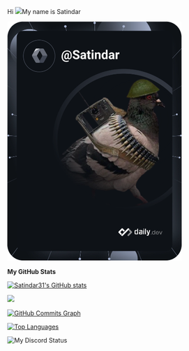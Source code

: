 Hi ![](https://user-images.githubusercontent.com/18350557/176309783-0785949b-9127-417c-8b55-ab5a4333674e.gif)My name is Satindar


<a href="https://app.daily.dev/DailyDevTips"><img src="https://github.com/satindar31/satindar31/blob/main/devcard.svg" width="400" alt="Satindar's Dev Card"/></a>



<b>My GitHub Stats</b>

<a href="http://www.github.com/Satindar31"><img src="https://github-readme-stats.vercel.app/api?username=Satindar31&show_icons=true&hide=&count_private=true&title_color=0891b2&text_color=ffffff&icon_color=0891b2&bg_color=1c1917&hide_border=true&show_icons=true" alt="Satindar31's GitHub stats" /></a>

<a href="http://www.github.com/Satindar31"><img src="https://github-readme-streak-stats.herokuapp.com/?user=Satindar31&stroke=ffffff&background=1c1917&ring=0891b2&fire=0891b2&currStreakNum=ffffff&currStreakLabel=0891b2&sideNums=ffffff&sideLabels=ffffff&dates=ffffff&hide_border=true" /></a>

<a href="http://www.github.com/Satindar31"><img src="https://github-readme-activity-graph.cyclic.app/graph?username=Satindar31&bg_color=1c1917&color=ffffff&line=0891b2&point=ffffff&area_color=1c1917&area=true&hide_border=true&custom_title=GitHub%20Commits%20Graph" alt="GitHub Commits Graph" /></a>

<a href="https://github.com/Satindar31" align="left"><img src="https://github-readme-stats.vercel.app/api/top-langs/?username=Satindar31&langs_count=10&title_color=0891b2&text_color=ffffff&icon_color=0891b2&bg_color=1c1917&hide_border=true&locale=en&custom_title=Top%20%Languages" alt="Top Languages" /></a>

![My Discord Status](https://discord.c99.nl/widget/theme-4/713254655999868931.png )
